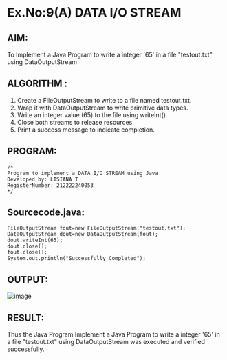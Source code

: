 # Ex.No:9(A)          DATA I/O STREAM
## AIM:
To Implement a Java Program to write a integer '65'  in a file "testout.txt" using DataOutputStream

## ALGORITHM :
1. Create a FileOutputStream to write to a file named testout.txt.
2. Wrap it with DataOutputStream to write primitive data types.
3. Write an integer value (65) to the file using writeInt().
4. Close both streams to release resources.
5. Print a success message to indicate completion.


## PROGRAM:
 ```
/*
Program to implement a DATA I/O STREAM using Java
Developed by: LISIANA T
RegisterNumber: 212222240053 
*/
```

## Sourcecode.java:
```
FileOutputStream fout=new FileOutputStream("testout.txt");    
DataOutputStream dout=new DataOutputStream(fout);
dout.writeInt(65);    
dout.close();    
fout.close();
System.out.println("Successfully Completed");
```

## OUTPUT:
![image](https://github.com/user-attachments/assets/2bf6d812-b5df-4e16-8c03-ccc786588fbc)


## RESULT:
Thus the Java Program  Implement a Java Program to write a integer '65'  in a file "testout.txt" using DataOutputStream was executed and verified successfully.

